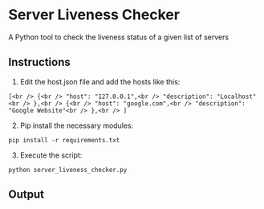 # Server Liveness Checker

A Python tool to check the liveness status of a given list of servers

## Instructions

1. Edit the host.json file and add the hosts like this:

``
[<br />
	{<br />
		"host": "127.0.0.1",<br />
		"description": "Localhost"<br />
    	},<br />
	{<br />
		"host": "google.com",<br />
		"description": "Google Website"<br />
	},<br />
]
``

2. Pip install the necessary modules:

``
pip install -r requirements.txt
``

3. Execute the script:

``
python server_liveness_checker.py
``

## Output

